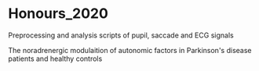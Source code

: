 # Honours_2020
Preprocessing and analysis scripts of pupil, saccade and ECG signals

The noradrenergic modulaition of autonomic factors in Parkinson's disease patients and healthy controls
